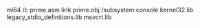 ml64 /c prime.asm
link prime.obj /subsystem:console kernel32.lib legacy_stdio_definitions.lib msvcrt.lib
